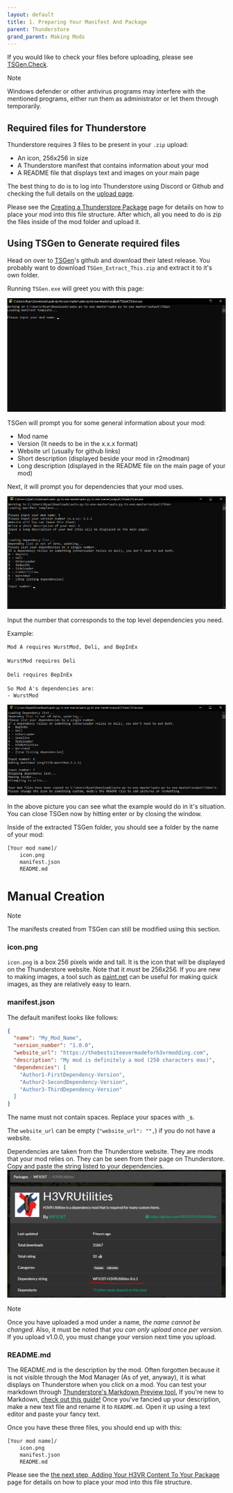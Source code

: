 ```yaml
---
layout: default
title: 1. Preparing Your Manifest And Package
parent: Thunderstore
grand_parent: Making Mods
---
```


If you would like to check your files before uploading, please see [TSGen.Check](https://github.com/nayr31/TSGen.Check).

> [!NOTE]
> Windows defender or other antivirus programs may interfere with the mentioned programs, either run them as administrator or let them through temporarily.

## Required files for Thunderstore

Thunderstore requires 3 files to be present in your `.zip` upload:

- An icon, 256x256 in size
- A Thunderstore manifest that contains information about your mod
- A README file that displays text and images on your main page

The best thing to do is to log into Thunderstore using Discord or Github and checking the full details on
the [upload page](https://h3vr.thunderstore.io/package/create/).

Please see the [Creating a Thunderstore Package](creating.md) page for details on how to place your mod into this file
structure. After which, all you need to do is zip the files inside of the mod folder and upload it.

## Using TSGen to Generate required files

Head on over to [TSGen](https://github.com/nayr31/TSGen)'s github and download their latest release. You probably want
to download `TSGen_Extract_This.zip` and extract it to it's own folder.

Running `TSGen.exe` will greet you with this page:

![run tsgen](images/TSGen/run.png)

TSGen will prompt you for some general information about your mod:

- Mod name
- Version (It needs to be in the x.x.x format)
- Website url (usually for github links)
- Short description (displayed beside your mod in r2modman)
- Long description (displayed in the README file on the main page of your mod)

Next, it will prompt you for dependencies that your mod uses.

![tsgen dependencies](images/TSGen/dependencies.png)

Input the number that corresponds to the top level dependencies you need.

Example:

```text
Mod A requires WurstMod, Deli, and BepInEx

WurstMod requires Deli

Deli requires BepInEx

So Mod A's dependencies are:
- WurstMod
```

![tsgen finish](images/TSGen/finish.png)

In the above picture you can see what the example would do in it's situation. You can close TSGen now by hitting enter
or by closing the window.

Inside of the extracted TSGen folder, you should see a folder by the name of your mod:

```text
[Your mod name]/
    icon.png
    manifest.json
    README.md
```

# Manual Creation

> [!NOTE]
> The manifests created from TSGen can still be modified using this section.

### icon.png

`icon.png` is a box 256 pixels wide and tall. It is the icon that will be displayed on the Thunderstore website. Note
that it *must* be 256x256. If you are new to making images, a tool such
as [paint.net](https://www.getpaint.net/index.html) can be useful for making quick images, as they are relatively easy
to learn.

### manifest.json

The default manifest looks like follows:

```json
{
  "name": "My_Mod_Name",
  "version_number": "1.0.0",
  "website_url": "https://thebestsiteevermadeforh3vrmodding.com",
  "description": "My mod is definitely a mod (250 characters max)",
  "dependencies": [
    "Author1-FirstDependency-Version",
    "Author2-SecondDependency-Version",
    "Author3-ThirdDependency-Version"
  ]
}
```

The name must not contain spaces. Replace your spaces with `_`s.

The `website_url` can be empty (`"website_url": "",`) if you do not have a website.

Dependencies are taken from the Thunderstore website. They are mods that your mod relies on. They can be seen from their
page on Thunderstore. Copy and paste the string listed to your dependencies.
![dependencies](images/thunderstore/dependencies.png)

> [!NOTE]
> Once you have uploaded a mod under a name, *the name cannot be changed.*
> Also, it must be noted that *you can only upload once per version*. If you upload v1.0.0, you must change your version next time you upload.

### README.md

The README.md is the description by the mod. Often forgotten because it is not visible through the Mod Manager (As of
yet, anyway), it is what displays on Thunderstore when you click on a mod. You can test your markdown
through [Thunderstore's Markdown Preview tool.](https://h3vr.thunderstore.io/tools/markdown-preview/) If you're new to
Markdown, [check out this guide!](https://www.markdowntutorial.com/)
Once you've fancied up your description, make a new text file and rename it to `README.md`. Open it up using a text
editor and paste your fancy text.

Once you have these three files, you should end up with this:

```text
[Your mod name]/
    icon.png
    manifest.json
    README.md
```

Please see the [the next step, Adding Your H3VR Content To Your Package](creating.md) page for details on how to place
your mod into this file structure.

